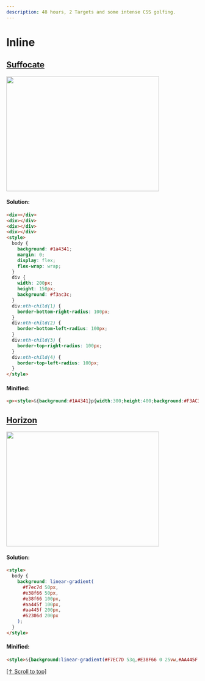 ```yaml
---
description: 48 hours, 2 Targets and some intense CSS golfing.
---
```


# Inline

## [Suffocate](https://cssbattle.dev/play/29)

<img width="400px" height="300px" loading="lazy" src="https://cssbattle.dev/targets/29.png">

#### Solution:

```html
<div></div>
<div></div>
<div></div>
<div></div>
<style>
  body {
    background: #1a4341;
    margin: 0;
    display: flex;
    flex-wrap: wrap;
  }
  div {
    width: 200px;
    height: 150px;
    background: #f3ac3c;
  }
  div:nth-child(1) {
    border-bottom-right-radius: 100px;
  }
  div:nth-child(2) {
    border-bottom-left-radius: 100px;
  }
  div:nth-child(3) {
    border-top-right-radius: 100px;
  }
  div:nth-child(4) {
    border-top-left-radius: 100px;
  }
</style>
```

#### Minified:

```html
<p><style>&{background:#1A4341}p{width:300;height:400;background:#F3AC3C;color:F3AC3C;border-radius:25vw;margin:-258-108;box-shadow:0 400px,75vw 0,75vw 400px
```

## [Horizon](https://cssbattle.dev/play/30)

<img width="400px" height="300px" loading="lazy" src="https://cssbattle.dev/targets/30.png">

#### Solution:

```html
<style>
  body {
    background: linear-gradient(
      #f7ec7d 50px,
      #e38f66 50px,
      #e38f66 100px,
      #aa445f 100px,
      #aa445f 200px,
      #62306d 200px
    );
  }
</style>
```

#### Minified:

```html
<style>&{background:linear-gradient(#F7EC7D 53q,#E38F66 0 25vw,#AA445F 0 50vw,#62306D 0
```

[\[↑ Scroll to top\]](#inline)
